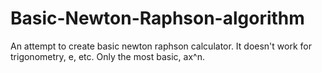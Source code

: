 # Basic-Newton-Raphson-algorithm
An attempt to create basic newton raphson calculator. It doesn't work for trigonometry, e, etc. Only the most basic, ax^n.
